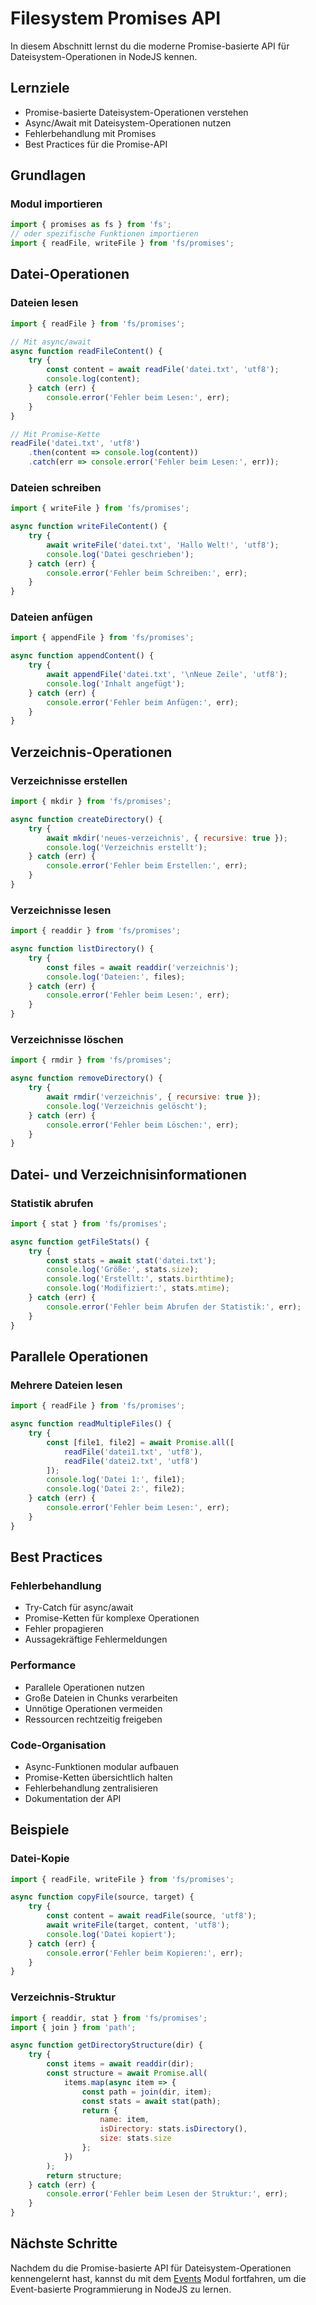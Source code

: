 # Filesystem Promises API

In diesem Abschnitt lernst du die moderne Promise-basierte API für Dateisystem-Operationen in NodeJS kennen.

## Lernziele

- Promise-basierte Dateisystem-Operationen verstehen
- Async/Await mit Dateisystem-Operationen nutzen
- Fehlerbehandlung mit Promises
- Best Practices für die Promise-API

## Grundlagen

### Modul importieren
```javascript
import { promises as fs } from 'fs';
// oder spezifische Funktionen importieren
import { readFile, writeFile } from 'fs/promises';
```

## Datei-Operationen

### Dateien lesen
```javascript
import { readFile } from 'fs/promises';

// Mit async/await
async function readFileContent() {
    try {
        const content = await readFile('datei.txt', 'utf8');
        console.log(content);
    } catch (err) {
        console.error('Fehler beim Lesen:', err);
    }
}

// Mit Promise-Kette
readFile('datei.txt', 'utf8')
    .then(content => console.log(content))
    .catch(err => console.error('Fehler beim Lesen:', err));
```

### Dateien schreiben
```javascript
import { writeFile } from 'fs/promises';

async function writeFileContent() {
    try {
        await writeFile('datei.txt', 'Hallo Welt!', 'utf8');
        console.log('Datei geschrieben');
    } catch (err) {
        console.error('Fehler beim Schreiben:', err);
    }
}
```

### Dateien anfügen
```javascript
import { appendFile } from 'fs/promises';

async function appendContent() {
    try {
        await appendFile('datei.txt', '\nNeue Zeile', 'utf8');
        console.log('Inhalt angefügt');
    } catch (err) {
        console.error('Fehler beim Anfügen:', err);
    }
}
```

## Verzeichnis-Operationen

### Verzeichnisse erstellen
```javascript
import { mkdir } from 'fs/promises';

async function createDirectory() {
    try {
        await mkdir('neues-verzeichnis', { recursive: true });
        console.log('Verzeichnis erstellt');
    } catch (err) {
        console.error('Fehler beim Erstellen:', err);
    }
}
```

### Verzeichnisse lesen
```javascript
import { readdir } from 'fs/promises';

async function listDirectory() {
    try {
        const files = await readdir('verzeichnis');
        console.log('Dateien:', files);
    } catch (err) {
        console.error('Fehler beim Lesen:', err);
    }
}
```

### Verzeichnisse löschen
```javascript
import { rmdir } from 'fs/promises';

async function removeDirectory() {
    try {
        await rmdir('verzeichnis', { recursive: true });
        console.log('Verzeichnis gelöscht');
    } catch (err) {
        console.error('Fehler beim Löschen:', err);
    }
}
```

## Datei- und Verzeichnisinformationen

### Statistik abrufen
```javascript
import { stat } from 'fs/promises';

async function getFileStats() {
    try {
        const stats = await stat('datei.txt');
        console.log('Größe:', stats.size);
        console.log('Erstellt:', stats.birthtime);
        console.log('Modifiziert:', stats.mtime);
    } catch (err) {
        console.error('Fehler beim Abrufen der Statistik:', err);
    }
}
```

## Parallele Operationen

### Mehrere Dateien lesen
```javascript
import { readFile } from 'fs/promises';

async function readMultipleFiles() {
    try {
        const [file1, file2] = await Promise.all([
            readFile('datei1.txt', 'utf8'),
            readFile('datei2.txt', 'utf8')
        ]);
        console.log('Datei 1:', file1);
        console.log('Datei 2:', file2);
    } catch (err) {
        console.error('Fehler beim Lesen:', err);
    }
}
```

## Best Practices

### Fehlerbehandlung
- Try-Catch für async/await
- Promise-Ketten für komplexe Operationen
- Fehler propagieren
- Aussagekräftige Fehlermeldungen

### Performance
- Parallele Operationen nutzen
- Große Dateien in Chunks verarbeiten
- Unnötige Operationen vermeiden
- Ressourcen rechtzeitig freigeben

### Code-Organisation
- Async-Funktionen modular aufbauen
- Promise-Ketten übersichtlich halten
- Fehlerbehandlung zentralisieren
- Dokumentation der API

## Beispiele

### Datei-Kopie
```javascript
import { readFile, writeFile } from 'fs/promises';

async function copyFile(source, target) {
    try {
        const content = await readFile(source, 'utf8');
        await writeFile(target, content, 'utf8');
        console.log('Datei kopiert');
    } catch (err) {
        console.error('Fehler beim Kopieren:', err);
    }
}
```

### Verzeichnis-Struktur
```javascript
import { readdir, stat } from 'fs/promises';
import { join } from 'path';

async function getDirectoryStructure(dir) {
    try {
        const items = await readdir(dir);
        const structure = await Promise.all(
            items.map(async item => {
                const path = join(dir, item);
                const stats = await stat(path);
                return {
                    name: item,
                    isDirectory: stats.isDirectory(),
                    size: stats.size
                };
            })
        );
        return structure;
    } catch (err) {
        console.error('Fehler beim Lesen der Struktur:', err);
    }
}
```

## Nächste Schritte

Nachdem du die Promise-basierte API für Dateisystem-Operationen kennengelernt hast, kannst du mit dem [Events](events.md) Modul fortfahren, um die Event-basierte Programmierung in NodeJS zu lernen. 